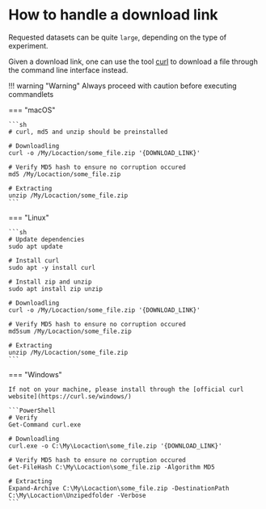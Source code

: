 # How to handle a download link

Requested datasets can be quite `large`, depending on the type of experiment.

Given a download link, one can use the tool [curl](https://en.wikipedia.org/wiki/CURL) to download a file through the command line interface instead.

!!! warning "Warning"
    Always proceed with caution before executing commandlets


=== "macOS"

    ```sh
    # curl, md5 and unzip should be preinstalled

    # Downloadling
    curl -o /My/Locaction/some_file.zip '{DOWNLOAD_LINK}'

    # Verify MD5 hash to ensure no corruption occured
    md5 /My/Locaction/some_file.zip

    # Extracting
    unzip /My/Locaction/some_file.zip
    ```

=== "Linux"

    ```sh
    # Update dependencies
    sudo apt update

    # Install curl
    sudo apt -y install curl

    # Install zip and unzip
    sudo apt install zip unzip

    # Downloadling
    curl -o /My/Locaction/some_file.zip '{DOWNLOAD_LINK}'

    # Verify MD5 hash to ensure no corruption occured
    md5sum /My/Locaction/some_file.zip

    # Extracting
    unzip /My/Locaction/some_file.zip
    ```

=== "Windows"

    If not on your machine, please install through the [official curl website](https://curl.se/windows/)

    ```PowerShell
    # Verify
    Get-Command curl.exe

    # Downloadling
    curl.exe -o C:\My\Locaction\some_file.zip '{DOWNLOAD_LINK}'

    # Verify MD5 hash to ensure no corruption occured
    Get-FileHash C:\My\Locaction\some_file.zip -Algorithm MD5 

    # Extracting
    Expand-Archive C:\My\Locaction\some_file.zip -DestinationPath C:\My\Locaction\Unzipedfolder -Verbose
    ```
